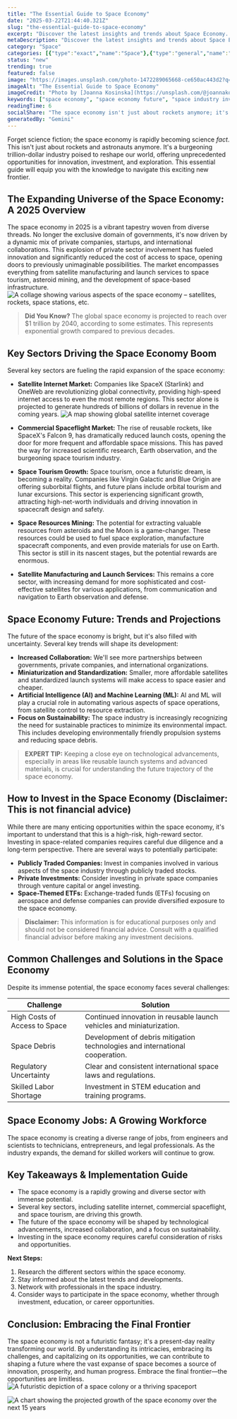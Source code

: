 ```yaml
---
title: "The Essential Guide to Space Economy"
date: "2025-03-22T21:44:40.321Z"
slug: "the-essential-guide-to-space-economy"
excerpt: "Discover the latest insights and trends about Space Economy. This comprehensive guide covers everything you need to know about Space Economy in 2025."
metaDescription: "Discover the latest insights and trends about Space Economy. This comprehensive guide covers everything you need to know about Space Economy in 2025."
category: "Space"
categories: [{"type":"exact","name":"Space"},{"type":"general","name":"Finance"},{"type":"medium","name":"Investment Banking"},{"type":"specific","name":"Venture Capital"},{"type":"niche","name":"Microgravity Manufacturing"}]
status: "new"
trending: true
featured: false
image: "https://images.unsplash.com/photo-1472289065668-ce650ac443d2?q=85&w=1200&fit=max&fm=webp&auto=compress"
imageAlt: "The Essential Guide to Space Economy"
imageCredit: "Photo by [Joanna Kosinska](https://unsplash.com/@joannakosinska) on Unsplash"
keywords: ["space economy", "space economy future", "space industry investment", "commercial spaceflight market", "space tourism growth", "space resources mining", "satellite internet market", "future of space exploration", "how to invest in space economy", "space economy jobs"]
readingTime: 6
socialShare: "The space economy isn't just about rockets anymore; it's a trillion-dollar industry reshaping global connectivity, resource management, and even tourism—and it's just getting started. #SpaceEconomy #SpaceExploration #FutureofSpace"
generatedBy: "Gemini"
---
```




Forget science fiction; the space economy is rapidly becoming science *fact*.  This isn't just about rockets and astronauts anymore. It's a burgeoning trillion-dollar industry poised to reshape our world, offering unprecedented opportunities for innovation, investment, and exploration. This essential guide will equip you with the knowledge to navigate this exciting new frontier.

## The Expanding Universe of the Space Economy: A 2025 Overview

The space economy in 2025 is a vibrant tapestry woven from diverse threads.  No longer the exclusive domain of governments, it's now driven by a dynamic mix of private companies, startups, and international collaborations.  This explosion of private sector involvement has fueled innovation and significantly reduced the cost of access to space, opening doors to previously unimaginable possibilities.  The market encompasses everything from satellite manufacturing and launch services to space tourism, asteroid mining, and the development of space-based infrastructure.  ![A collage showing various aspects of the space economy – satellites, rockets, space stations, etc.](https://images.unsplash.com/photo-1488751045188-3c55bbf9a3fa?q=85&w=1200&fit=max&fm=webp&auto=compress)

> **Did You Know?**  The global space economy is projected to reach over $1 trillion by 2040, according to some estimates. This represents exponential growth compared to previous decades.

## Key Sectors Driving the Space Economy Boom

Several key sectors are fueling the rapid expansion of the space economy:

* **Satellite Internet Market:**  Companies like SpaceX (Starlink) and OneWeb are revolutionizing global connectivity, providing high-speed internet access to even the most remote regions.  This sector alone is projected to generate hundreds of billions of dollars in revenue in the coming years.  ![A map showing global satellite internet coverage](https://images.unsplash.com/photo-1472289065668-ce650ac443d2?q=85&w=1200&fit=max&fm=webp&auto=compress)

* **Commercial Spaceflight Market:**  The rise of reusable rockets, like SpaceX's Falcon 9, has dramatically reduced launch costs, opening the door for more frequent and affordable space missions.  This has paved the way for increased scientific research, Earth observation, and the burgeoning space tourism industry.

* **Space Tourism Growth:**  Space tourism, once a futuristic dream, is becoming a reality.  Companies like Virgin Galactic and Blue Origin are offering suborbital flights, and future plans include orbital tourism and lunar excursions. This sector is experiencing significant growth, attracting high-net-worth individuals and driving innovation in spacecraft design and safety.

* **Space Resources Mining:**  The potential for extracting valuable resources from asteroids and the Moon is a game-changer.  These resources could be used to fuel space exploration, manufacture spacecraft components, and even provide materials for use on Earth.  This sector is still in its nascent stages, but the potential rewards are enormous.

* **Satellite Manufacturing and Launch Services:** This remains a core sector, with increasing demand for more sophisticated and cost-effective satellites for various applications, from communication and navigation to Earth observation and defense.

## Space Economy Future: Trends and Projections

The future of the space economy is bright, but it's also filled with uncertainty.  Several key trends will shape its development:

* **Increased Collaboration:** We'll see more partnerships between governments, private companies, and international organizations.
* **Miniaturization and Standardization:** Smaller, more affordable satellites and standardized launch systems will make access to space easier and cheaper.
* **Artificial Intelligence (AI) and Machine Learning (ML):** AI and ML will play a crucial role in automating various aspects of space operations, from satellite control to resource extraction.
* **Focus on Sustainability:**  The space industry is increasingly recognizing the need for sustainable practices to minimize its environmental impact.  This includes developing environmentally friendly propulsion systems and reducing space debris.

> **EXPERT TIP:**  Keeping a close eye on technological advancements, especially in areas like reusable launch systems and advanced materials, is crucial for understanding the future trajectory of the space economy.

## How to Invest in the Space Economy (Disclaimer: This is not financial advice)

While there are many enticing opportunities within the space economy, it's important to understand that this is a high-risk, high-reward sector.  Investing in space-related companies requires careful due diligence and a long-term perspective.  There are several ways to potentially participate:

* **Publicly Traded Companies:** Invest in companies involved in various aspects of the space industry through publicly traded stocks.
* **Private Investments:** Consider investing in private space companies through venture capital or angel investing.
* **Space-Themed ETFs:** Exchange-traded funds (ETFs) focusing on aerospace and defense companies can provide diversified exposure to the space economy.

> **Disclaimer:**  This information is for educational purposes only and should not be considered financial advice.  Consult with a qualified financial advisor before making any investment decisions.

## Common Challenges and Solutions in the Space Economy

Despite its immense potential, the space economy faces several challenges:

| Challenge                     | Solution                                                                   |
|------------------------------|---------------------------------------------------------------------------|
| High Costs of Access to Space | Continued innovation in reusable launch vehicles and miniaturization.       |
| Space Debris                  | Development of debris mitigation technologies and international cooperation. |
| Regulatory Uncertainty         | Clear and consistent international space laws and regulations.              |
| Skilled Labor Shortage       | Investment in STEM education and training programs.                          |

## Space Economy Jobs: A Growing Workforce

The space economy is creating a diverse range of jobs, from engineers and scientists to technicians, entrepreneurs, and legal professionals.  As the industry expands, the demand for skilled workers will continue to grow.

## Key Takeaways & Implementation Guide

* The space economy is a rapidly growing and diverse sector with immense potential.
* Several key sectors, including satellite internet, commercial spaceflight, and space tourism, are driving this growth.
* The future of the space economy will be shaped by technological advancements, increased collaboration, and a focus on sustainability.
* Investing in the space economy requires careful consideration of risks and opportunities.

**Next Steps:**

1. Research the different sectors within the space economy.
2. Stay informed about the latest trends and developments.
3. Network with professionals in the space industry.
4. Consider ways to participate in the space economy, whether through investment, education, or career opportunities.

## Conclusion: Embracing the Final Frontier

The space economy is not a futuristic fantasy; it's a present-day reality transforming our world. By understanding its intricacies, embracing its challenges, and capitalizing on its opportunities, we can contribute to shaping a future where the vast expanse of space becomes a source of innovation, prosperity, and human progress.  Embrace the final frontier—the opportunities are limitless. ![A futuristic depiction of a space colony or a thriving spaceport](https://images.unsplash.com/photo-1528297506728-9533d2ac3fa4?q=85&w=1200&fit=max&fm=webp&auto=compress)

![A chart showing the projected growth of the space economy over the next 15 years](https://images.unsplash.com/photo-1454165804606-c3d57bc86b40?q=85&w=1200&fit=max&fm=webp&auto=compress)

